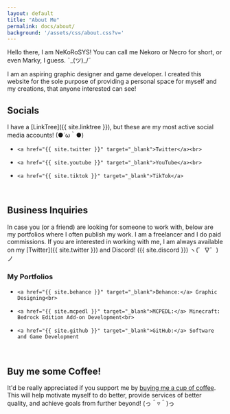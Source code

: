 ```yaml
---
layout: default
title: "About Me"
permalink: docs/about/
background: '/assets/css/about.css?v='
---
```

Hello there, I am NeKoRoSYS! You can call me Nekoro or Necro for short, or even Marky, I guess. ¯\_(ツ)_/¯

I am an aspiring graphic designer and game developer. I created this website for the sole purpose of providing a personal space for myself and my creations, that anyone interested can see!
<br>

## Socials
I have a [LinkTree]({{ site.linktree }}), but these are my most active social media accounts! (●´ω｀●)
-     <a href="{{ site.twitter }}" target="_blank">Twitter</a><br>
-     <a href="{{ site.youtube }}" target="_blank">YouTube</a><br>
-     <a href="{{ site.tiktok }}" target="_blank">TikTok</a>
<br>

## Business Inquiries
In case you (or a friend) are looking for someone to work with, below are my portfolios where I often publish my work. I am a freelancer and I do paid commissions. If you are interested in working with me, I am always available on my [Twitter]({{ site.twitter }}) and Discord! ({{ site.discord }}) ヽ(゜∇゜)ノ
### My Portfolios
-     <a href="{{ site.behance }}" target="_blank">Behance:</a> Graphic Designing<br>
-     <a href="{{ site.mcpedl }}" target="_blank">MCPEDL:</a> Minecraft: Bedrock Edition Add-on Development<br>
-     <a href="{{ site.github }}" target="_blank">GitHub:</a> Software and Game Development
<br>

## Buy me some Coffee!
It'd be really appreciated if you support me by <a href="{{ site.kofi }}" target="_blank">buying me a cup of coffee</a>. This will help motivate myself to do better, provide services of better quality, and achieve goals from further beyond! (っ＾▿＾)っ
